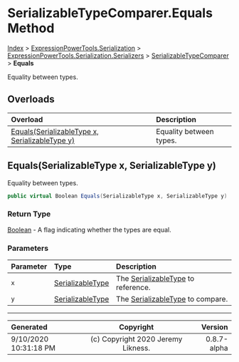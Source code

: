 ﻿# SerializableTypeComparer.Equals Method

[Index](../index.md) > [ExpressionPowerTools.Serialization](ExpressionPowerTools.Serialization.a.md) > [ExpressionPowerTools.Serialization.Serializers](ExpressionPowerTools.Serialization.Serializers.n.md) > [SerializableTypeComparer](ExpressionPowerTools.Serialization.Serializers.SerializableTypeComparer.cs.md) > **Equals**

Equality between types.

## Overloads

| Overload | Description |
| :-- | :-- |
| [Equals(SerializableType x, SerializableType y)](#equalsserializabletype-x-serializabletype-y) | Equality between types. |
## Equals(SerializableType x, SerializableType y)

Equality between types.

```csharp
public virtual Boolean Equals(SerializableType x, SerializableType y)
```

### Return Type

 [Boolean](https://docs.microsoft.com/dotnet/api/system.boolean)  - A flag indicating whether the types are equal.

### Parameters

| Parameter | Type | Description |
| :-- | :-- | :-- |
| `x` | [SerializableType](ExpressionPowerTools.Serialization.Serializers.SerializableType.cs.md) | The [SerializableType](ExpressionPowerTools.Serialization.Serializers.SerializableType.cs.md) to reference. |
| `y` | [SerializableType](ExpressionPowerTools.Serialization.Serializers.SerializableType.cs.md) | The [SerializableType](ExpressionPowerTools.Serialization.Serializers.SerializableType.cs.md) to compare. |



---

| Generated | Copyright | Version |
| :-- | :-: | --: |
| 9/10/2020 10:31:18 PM | (c) Copyright 2020 Jeremy Likness. | 0.8.7-alpha |
